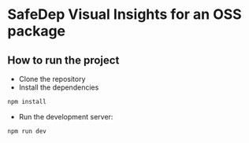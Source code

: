 # SafeDep Visual Insights for an OSS package

## How to run the project

- Clone the repository
- Install the dependencies

```bash
npm install
```

- Run the development server:

```bash
npm run dev
```
